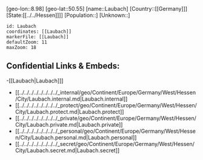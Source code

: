 ﻿---
location: [50.55,8.98]
mapzoom: [7,12] 
mapmarker: city 
type: City
tags:
- geo/City


SpocWebEntityId: 31864
isDeleted: false
confidential: public

---
[geo-lon::8.98]
[geo-lat::50.55]
[name::Laubach]
[Country::[[Germany]]]
[State:[[../../Hessen]]]]
[Population::]
[Unknown::]


```leaflet
id: Laubach
coordinates: [[Laubach]]
markerFile: [[Laubach]]
defaultZoom: 11 
maxZoom: 18
```


## Confidential Links & Embeds: 
-[[Laubach|Laubach]]] 
- [[../../../../../../../../_internal/geo/Continent/Europe/Germany/West/Hessen/City/Laubach.internal.md|Laubach.internal]] 
- [[../../../../../../../../_protect/geo/Continent/Europe/Germany/West/Hessen/City/Laubach.protect.md|Laubach.protect]] 
- [[../../../../../../../../_private/geo/Continent/Europe/Germany/West/Hessen/City/Laubach.private.md|Laubach.private]] 
- [[../../../../../../../../_personal/geo/Continent/Europe/Germany/West/Hessen/City/Laubach.personal.md|Laubach.personal]] 
- [[../../../../../../../../_secret/geo/Continent/Europe/Germany/West/Hessen/City/Laubach.secret.md|Laubach.secret]] 
